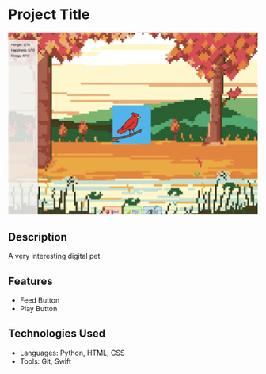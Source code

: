 # Project Title

![Project Screenshot](GamePlay.png)

## Description
A very interesting digital pet

## Features
- Feed Button 
- Play Button

## Technologies Used
- Languages: Python, HTML, CSS
- Tools: Git, Swift

